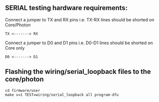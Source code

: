 ## SERIAL testing hardware requirements:

Connect a jumper to TX and RX pins i.e. TX-RX lines should be shorted on Core/Photon
```
TX <-------> RX
```

Connect a jumper to D0 and D1 pins i.e. D0-D1 lines should be shorted on Core only
```
D0 <-------> D1
```

## Flashing the wiring/serial_loopback files to the core/photon

```
cd firmware/user
make v=1 TEST=wiring/serial_loopback all program-dfu
```


